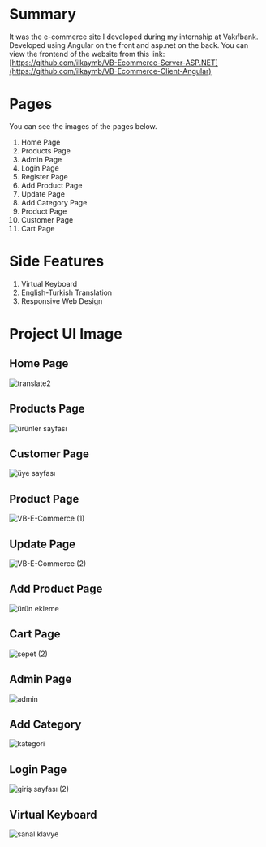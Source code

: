 # Summary
It was the e-commerce site I developed during my internship at Vakıfbank. Developed using Angular on the front and asp.net on the back. You can view the frontend of the website from this link: [https://github.com/ilkaymb/VB-Ecommerce-Server-ASP.NET](https://github.com/ilkaymb/VB-Ecommerce-Client-Angular)

# Pages
You can see the images of the pages below.
1. Home Page
2. Products Page
3. Admin Page
4. Login Page
5. Register Page
6. Add Product Page
7. Update Page
8. Add Category Page
9. Product Page
10. Customer Page
11. Cart Page

# Side Features
1. Virtual Keyboard
2. English-Turkish Translation
3. Responsive Web Design

# Project UI Image
## Home Page
![translate2](https://github.com/ilkaymb/VB-Ecommerce-Client-Angular/assets/73322500/3d57aef3-b0b3-4902-9b36-c1fd7955d750)
## Products Page
![ürünler sayfası](https://github.com/ilkaymb/VB-Ecommerce-Client-Angular/assets/73322500/6aedee6c-0475-4cc0-9594-30961fdeeda0)
## Customer Page
![üye sayfası](https://github.com/ilkaymb/VB-Ecommerce-Client-Angular/assets/73322500/0499f81e-9529-4bf5-8ce2-3cf3d9c862ee)
## Product Page
![VB-E-Commerce (1)](https://github.com/ilkaymb/VB-Ecommerce-Client-Angular/assets/73322500/184757c9-25d1-4f89-8752-c3e9c7bfab23)
## Update Page
![VB-E-Commerce (2)](https://github.com/ilkaymb/VB-Ecommerce-Client-Angular/assets/73322500/591a46d9-be80-4a83-8e6f-271c2966e6b1)
## Add Product Page
![ürün ekleme](https://github.com/ilkaymb/VB-Ecommerce-Client-Angular/assets/73322500/2c4a5295-d775-4b5b-9ddc-b0acab1ce3a9)
## Cart Page
![sepet (2)](https://github.com/ilkaymb/VB-Ecommerce-Client-Angular/assets/73322500/a5539f07-7882-4b0d-928f-44e87ec63f29)
## Admin Page
![admin](https://github.com/ilkaymb/VB-Ecommerce-Client-Angular/assets/73322500/8adc1af5-5770-454f-8b5b-4f349ce6a5d5)
## Add Category
![kategori](https://github.com/ilkaymb/VB-Ecommerce-Client-Angular/assets/73322500/c06cdfe0-8c87-4e1c-93d6-d4b556481cd3)
## Login Page
![giriş sayfası (2)](https://github.com/ilkaymb/VB-Ecommerce-Client-Angular/assets/73322500/42f1f03e-57e0-4278-9f3d-744f3e0a6761)
## Virtual Keyboard
![sanal klavye](https://github.com/ilkaymb/VB-Ecommerce-Client-Angular/assets/73322500/0ef0c58a-0db3-4130-b142-11e70459e5e8)


